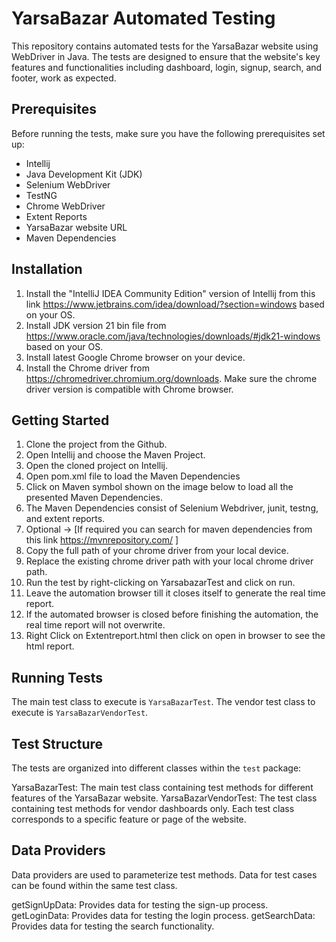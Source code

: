 # YarsaBazar Automated Testing

This repository contains automated tests for the YarsaBazar website using WebDriver in Java. The tests are designed to ensure that the website's key features and functionalities including dashboard, login, signup, search, and footer,  work as expected.

## Prerequisites

Before running the tests, make sure you have the following prerequisites set up:
- Intellij
- Java Development Kit (JDK)
- Selenium WebDriver
- TestNG
- Chrome WebDriver
- Extent Reports
- YarsaBazar website URL
- Maven Dependencies

## Installation
1. Install the "IntelliJ IDEA Community Edition" version of Intellij from this link https://www.jetbrains.com/idea/download/?section=windows based on your OS.
2. Install JDK version 21 bin file from https://www.oracle.com/java/technologies/downloads/#jdk21-windows based on your OS.
3. Install latest Google Chrome browser on your device.
4. Install the Chrome driver from https://chromedriver.chromium.org/downloads. Make sure the chrome driver version is compatible with Chrome browser.

## Getting Started 
1. Clone the project from the Github.
2. Open Intellij and choose the Maven Project.
3. Open the cloned project on Intellij.
4. Open pom.xml file to load the Maven Dependencies
5. Click on Maven symbol shown on the image below to load all the presented Maven Dependencies.
6. The Maven Dependencies consist of  Selenium Webdriver, junit, testng, and extent reports.
7. Optional -> [If required you can search for maven dependencies from this link https://mvnrepository.com/ ]
8. Copy the full path of your chrome driver from your local device.
9. Replace the existing chrome driver path with your local chrome driver path.
8. Run the test by right-clicking on YarsabazarTest and click on run.
9. Leave the automation browser till it closes itself to generate the real time report.
10. If the automated browser is closed before finishing the automation, the real time report will not overwrite.
11. Right Click on Extentreport.html then click on open in browser to see the html report.

## Running Tests


The main test class to execute is `YarsaBazarTest`.
The vendor test class to execute is `YarsaBazarVendorTest`.

## Test Structure

The tests are organized into different classes within the `test` package:

YarsaBazarTest: The main test class containing test methods for different features of the YarsaBazar website.
YarsaBazarVendorTest: The test class containing test methods for vendor dashboards only.
Each test class corresponds to a specific feature or page of the website.

## Data Providers

Data providers are used to parameterize test methods. Data for test cases can be found within the same test class.

getSignUpData: Provides data for testing the sign-up process.
getLoginData: Provides data for testing the login process.
getSearchData: Provides data for testing the search functionality.

